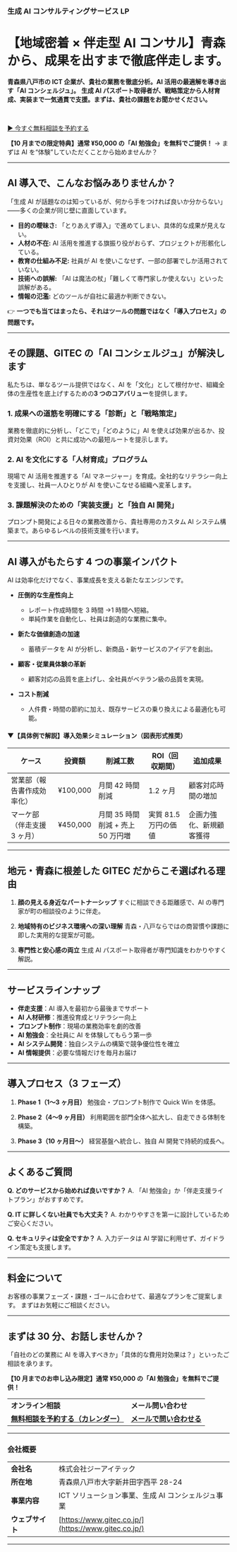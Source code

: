 ### 生成 AI コンサルティングサービス LP

# 【地域密着 × 伴走型 AI コンサル】青森から、成果を出すまで徹底伴走します。

**青森県八戸市の ICT 企業が、貴社の業務を徹底分析。AI 活用の最適解を導き出す「AI コンシェルジュ」。**
**生成 AI パスポート取得者が、戦略策定から人材育成、実装まで一気通貫で支援。まずは、貴社の課題をお聞かせください。**

<br>

[▶︎ 今すぐ無料相談を予約する](https://www.google.com/search?q=%23cta)

**【10 月までの限定特典】通常 ¥50,000 の「AI 勉強会」を無料でご提供！**
→ まずは AI を“体験”していただくことから始めませんか？

---

## AI 導入で、こんなお悩みありませんか？

「生成 AI が話題なのは知っているが、何から手をつければ良いか分からない」——多くの企業が同じ壁に直面しています。

- **目的の曖昧さ:** 「とりあえず導入」で進めてしまい、具体的な成果が見えない。
- **人材の不在:** AI 活用を推進する旗振り役がおらず、プロジェクトが形骸化している。
- **教育の仕組み不足:** 社員が AI を使いこなせず、一部の部署でしか活用されていない。
- **技術への誤解:** 「AI は魔法の杖」「難しくて専門家しか使えない」といった誤解がある。
- **情報の氾濫:** どのツールが自社に最適か判断できない。

👉 **一つでも当てはまったら、それはツールの問題ではなく「導入プロセス」の問題です。**

---

## その課題、GITEC の「AI コンシェルジュ」が解決します

私たちは、単なるツール提供ではなく、AI を「文化」として根付かせ、組織全体の生産性を底上げするための**3 つのコアバリュー**を提供します。

### 1. 成果への道筋を明確にする「診断」と「戦略策定」

業務を徹底的に分析し、「どこで」「どのように」AI を使えば効果が出るか、投資対効果（ROI）と共に成功への最短ルートを提示します。

### 2. AI を文化にする「人材育成」プログラム

現場で AI 活用を推進する「AI マネージャー」を育成。全社的なリテラシー向上を支援し、社員一人ひとりが AI を使いこなせる組織へ変革します。

### 3. 課題解決のための「実装支援」と「独自 AI 開発」

プロンプト開発による日々の業務改善から、貴社専用のカスタム AI システム構築まで。あらゆるレベルの技術支援を行います。

---

## AI 導入がもたらす 4 つの事業インパクト

AI は効率化だけでなく、事業成長を支える新たなエンジンです。

- **圧倒的な生産性向上**

  - レポート作成時間を 3 時間 →1 時間へ短縮。
  - 単純作業を自動化し、社員は創造的な業務に集中。

- **新たな価値創造の加速**

  - 蓄積データを AI が分析し、新商品・新サービスのアイデアを創出。

- **顧客・従業員体験の革新**

  - 顧客対応の品質を底上げし、全社員がベテラン級の品質を実現。

- **コスト削減**

  - 人件費・時間の節約に加え、既存サービスの乗り換えによる最適化も可能。

#### ▼【具体例で解説】導入効果シミュレーション（図表形式推奨）

| ケース                      | 投資額   | 削減工数                          | ROI（回収期間）      | 追加成果                 |
| --------------------------- | -------- | --------------------------------- | -------------------- | ------------------------ |
| 営業部（報告書作成効率化）  | ¥100,000 | 月間 42 時間削減                  | 1.2 ヶ月             | 顧客対応時間の増加       |
| マーケ部（伴走支援 3 ヶ月） | ¥450,000 | 月間 35 時間削減 + 売上 50 万円増 | 実質 81.5 万円の価値 | 企画力強化、新規顧客獲得 |

---

## 地元・青森に根差した GITEC だからこそ選ばれる理由

1. **顔の見える身近なパートナーシップ**
   すぐに相談できる距離感で、AI の専門家が町の相談役のように伴走。

2. **地域特有のビジネス環境への深い理解**
   青森・八戸ならではの商習慣や課題に即した実用的な提案が可能。

3. **専門性と安心感の両立**
   生成 AI パスポート取得者が専門知識をわかりやすく解説。

---

## サービスラインナップ

- **伴走支援**：AI 導入を最初から最後までサポート
- **AI 人材研修**：推進役育成とリテラシー向上
- **プロンプト制作**：現場の業務効率を劇的改善
- **AI 勉強会**：全社員に AI を体験してもらう第一歩
- **AI システム開発**：独自システムの構築で競争優位性を確立
- **AI 情報提供**：必要な情報だけを毎月お届け

---

## 導入プロセス（3 フェーズ）

1. **Phase 1（1〜3 ヶ月目）**
   勉強会・プロンプト制作で Quick Win を体感。

2. **Phase 2（4〜9 ヶ月目）**
   利用範囲を部門全体へ拡大し、自走できる体制を構築。

3. **Phase 3（10 ヶ月目〜）**
   経営基盤へ統合し、独自 AI 開発で持続的成長へ。

---

## よくあるご質問

**Q. どのサービスから始めれば良いですか？**
A. 「AI 勉強会」か「伴走支援ライトプラン」がおすすめです。

**Q. IT に詳しくない社員でも大丈夫？**
A. わかりやすさを第一に設計しているためご安心ください。

**Q. セキュリティは安全ですか？**
A. 入力データは AI 学習に利用せず、ガイドライン策定も支援します。

---

## 料金について

お客様の事業フェーズ・課題・ゴールに合わせて、最適なプランをご提案します。
まずはお気軽にご相談ください。

---

## <a name="cta"></a>まずは 30 分、お話しませんか？

「自社のどの業務に AI を導入すべきか」「具体的な費用対効果は？」といったご相談を承ります。

**【10 月までのお申し込み限定】通常 ¥50,000 の「AI 勉強会」を無料でご提供！**

|                                                                      |                                                        |
| :------------------------------------------------------------------- | :----------------------------------------------------- |
| **オンライン相談**                                                   | **メール問い合わせ**                                   |
| [**無料相談を予約する（カレンダー）**](https://example.com/calendar) | [**メールで問い合わせる**](mailto:taira-s@gitec.co.jp) |

---

### 会社概要

|                  |                                                      |
| :--------------- | :--------------------------------------------------- |
| **会社名**       | 株式会社ジーアイテック                               |
| **所在地**       | 青森県八戸市大字新井田字西平 28-24                   |
| **事業内容**     | ICT ソリューション事業、生成 AI コンシェルジュ事業   |
| **ウェブサイト** | [https://www.gitec.co.jp/](https://www.gitec.co.jp/) |

---
